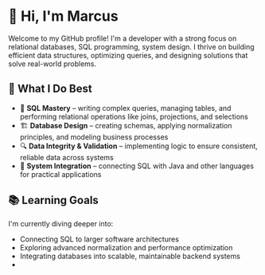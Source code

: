 # 👋 Hi, I'm Marcus

Welcome to my GitHub profile! I'm a developer with a strong focus on relational databases, SQL programming, system design. I thrive on building efficient data structures, optimizing queries, and designing solutions that solve real-world problems. 
## 🧠 What I Do Best

- 💾 **SQL Mastery** – writing complex queries, managing tables, and performing relational operations like joins, projections, and selections  
- 🏗️ **Database Design** – creating schemas, applying normalization principles, and modeling business processes  
- 🔍 **Data Integrity & Validation** – implementing logic to ensure consistent, reliable data across systems  
- 🔧 **System Integration** – connecting SQL with Java and other languages for practical applications  

## 📚 Learning Goals

I'm currently diving deeper into:
- Connecting SQL to larger software architectures
- Exploring advanced normalization and performance optimization
- Integrating databases into scalable, maintainable backend systems  
-
